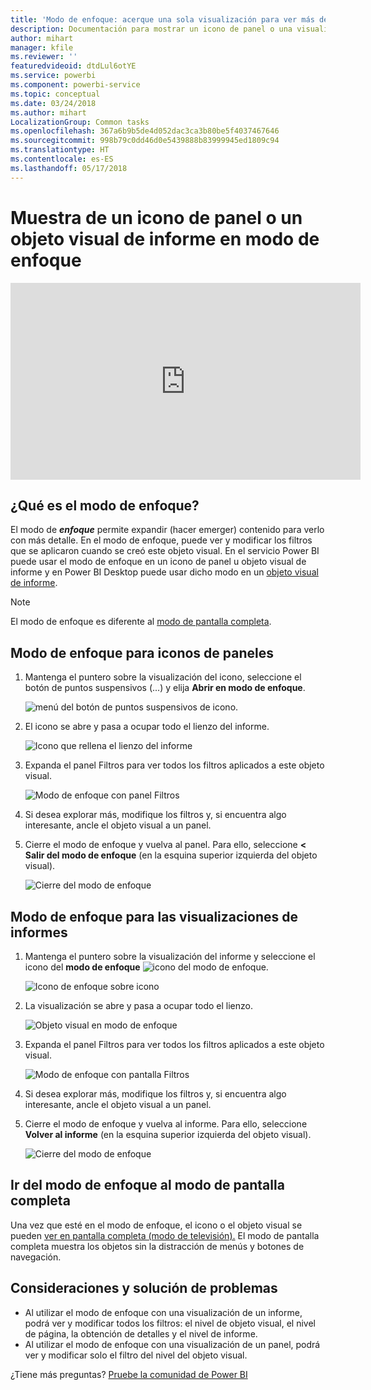 ```yaml
---
title: 'Modo de enfoque: acerque una sola visualización para ver más detalles.'
description: Documentación para mostrar un icono de panel o una visualización de informe de Power BI en modo de enfoque, también conocido como elemento emergente.
author: mihart
manager: kfile
ms.reviewer: ''
featuredvideoid: dtdLul6otYE
ms.service: powerbi
ms.component: powerbi-service
ms.topic: conceptual
ms.date: 03/24/2018
ms.author: mihart
LocalizationGroup: Common tasks
ms.openlocfilehash: 367a6b9b5de4d052dac3ca3b80be5f4037467646
ms.sourcegitcommit: 998b79c0dd46d0e5439888b83999945ed1809c94
ms.translationtype: HT
ms.contentlocale: es-ES
ms.lasthandoff: 05/17/2018
---
```

# <a name="display-a-dashboard-tile-or-report-visual-in-focus-mode"></a>Muestra de un icono de panel o un objeto visual de informe en modo de enfoque

<iframe width="560" height="315" src="https://www.youtube.com/embed/dtdLul6otYE" frameborder="0" allowfullscreen></iframe>


## <a name="what-is-focus-mode"></a>¿Qué es el modo de enfoque?

El modo de ***enfoque*** permite expandir (hacer emerger) contenido para verlo con más detalle.  En el modo de enfoque, puede ver y modificar los filtros que se aplicaron cuando se creó este objeto visual.  En el servicio Power BI puede usar el modo de enfoque en un icono de panel u objeto visual de informe y en Power BI Desktop puede usar dicho modo en un [objeto visual de informe](desktop-report-view.md).

> [!NOTE]
> El modo de enfoque es diferente al [modo de pantalla completa](service-fullscreen-mode.md).
> 


## <a name="focus-mode-for-dashboard-tiles"></a>Modo de enfoque para iconos de paneles

1. Mantenga el puntero sobre la visualización del icono, seleccione el botón de puntos suspensivos (...) y elija **Abrir en modo de enfoque**. 

    ![menú del botón de puntos suspensivos de icono](media/service-focus-mode/power-bi-dashboard-focus-mode.png).

2. El icono se abre y pasa a ocupar todo el lienzo del informe. 

   ![Icono que rellena el lienzo del informe](media/service-focus-mode/power-bi-tile-focus.png)

3. Expanda el panel Filtros para ver todos los filtros aplicados a este objeto visual.
   
   ![Modo de enfoque con panel Filtros](media/service-focus-mode/power-bi-focus-filters.png)

4. Si desea explorar más, modifique los filtros y, si encuentra algo interesante, ancle el objeto visual a un panel.

5. Cierre el modo de enfoque y vuelva al panel. Para ello, seleccione **< Salir del modo de enfoque** (en la esquina superior izquierda del objeto visual).
   
    ![Cierre del modo de enfoque](media/service-focus-mode/power-bi-tile-exit-focus.png)    


## <a name="focus-mode-for-report-visualizations"></a>Modo de enfoque para las visualizaciones de informes

1. Mantenga el puntero sobre la visualización del informe y seleccione el icono del **modo de enfoque** ![icono del modo de enfoque](media/service-focus-mode/pbi_popout.jpg).  
   
   ![Icono de enfoque sobre icono](media/service-focus-mode/power-bi-hover-focus.png)
2. La visualización se abre y pasa a ocupar todo el lienzo. 

   ![Objeto visual en modo de enfoque](media/service-focus-mode/power-bi-display-focus-newer2.png)
3. Expanda el panel Filtros para ver todos los filtros aplicados a este objeto visual.
   
   ![Modo de enfoque con pantalla Filtros](media/service-focus-mode/power-bi-display-focus-filters.png)
4. Si desea explorar más, modifique los filtros y, si encuentra algo interesante, ancle el objeto visual a un panel.   
5. Cierre el modo de enfoque y vuelva al informe. Para ello, seleccione **Volver al informe** (en la esquina superior izquierda del objeto visual). 
   
    ![Cierre del modo de enfoque](media/service-focus-mode/power-bi-exit-focus-report.png)  

## <a name="go-from-focus-mode-to-full-screen-mode"></a>Ir del modo de enfoque al modo de pantalla completa
Una vez que esté en el modo de enfoque, el icono o el objeto visual se pueden [ver en pantalla completa (modo de televisión).](service-fullscreen-mode.md) El modo de pantalla completa muestra los objetos sin la distracción de menús y botones de navegación.

## <a name="considerations-and-troubleshooting"></a>Consideraciones y solución de problemas
* Al utilizar el modo de enfoque con una visualización de un informe, podrá ver y modificar todos los filtros: el nivel de objeto visual, el nivel de página, la obtención de detalles y el nivel de informe.    
* Al utilizar el modo de enfoque con una visualización de un panel, podrá ver y modificar solo el filtro del nivel del objeto visual.

¿Tiene más preguntas? [Pruebe la comunidad de Power BI](http://community.powerbi.com/)

